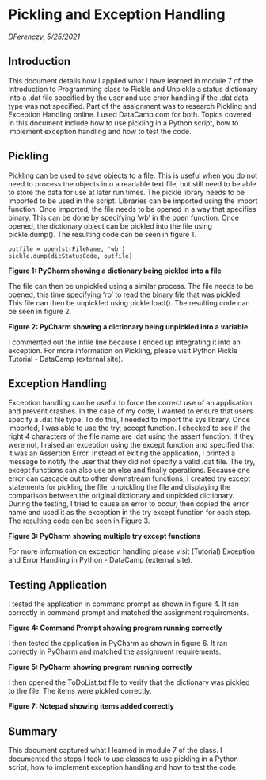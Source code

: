 # Pickling and Exception Handling
*DFerenczy, 5/25/2021*

## Introduction
This document details how I applied what I have learned in module 7 of the Introduction to Programming class to Pickle and Unpickle a status dictionary into a .dat file specified by the user and use error handling if the .dat data type was not specified. Part of the assignment was to research Pickling and Exception Handling online. I used DataCamp.com for both. Topics covered in this document include how to use pickling in a Python script, how to implement exception handling and how to test the code.

## Pickling
Pickling can be used to save objects to a file. This is useful when you do not need to process the objects into a readable text file, but still need to be able to store the data for use at later run times. The pickle library needs to be imported to be used in the script. Libraries can be imported using the import function. Once imported, the file needs to be opened in a way that specifies binary. This can be done by specifying ‘wb’ in the open function. Once opened, the dictionary object can be pickled into the file using pickle.dump(). The resulting code can be seen in figure 1. 
 
 
 ```
 outfile = open(strFileName, 'wb')
 pickle.dump(dicStatusCode, outfile)
 ```
**Figure 1: PyCharm showing a dictionary being pickled into a file**


The file can then be unpickled using a similar process. The file needs to be opened, this time specifying ‘rb’ to read the binary file that was pickled. This file can then be unpickled using pickle.load(). The resulting code can be seen in figure 2. 
 
**Figure 2: PyCharm showing a dictionary being unpickled into a variable**


I commented out the infile line because I ended up integrating it into an exception.
For more information on Pickling, please visit Python Pickle Tutorial - DataCamp (external site).

## Exception Handling
Exception handling can be useful to force the correct use of an application and prevent crashes. In the case of my code, I wanted to ensure that users specify a .dat file type. To do this, I needed to import the sys library. Once imported, I was able to use the try, accept function. I checked to see if the right 4 characters of the file name are .dat using the assert function. If they were not, I raised an exception using the except function and specified that it was an Assertion Error. Instead of exiting the application, I printed a message to notify the user that they did not specify a valid .dat file.  The try, except functions can also use an else and finally operations. Because one error can cascade out to other downstream functions, I created try except statements for pickling the file, unpickling the file and displaying the comparison between the original dictionary and unpickled dictionary. During the testing, I tried to cause an error to occur, then copied the error name and used it as the exception in the try except function for each step. The resulting code can be seen in Figure 3.
  
**Figure 3: PyCharm showing multiple try except functions**


For more information on exception handling please visit (Tutorial) Exception and Error Handling in Python - DataCamp (external site).

## Testing Application

I tested the application in command prompt as shown in figure 4. It ran correctly in command prompt and matched the assignment requirements.
 
**Figure 4: Command Prompt showing program running correctly**


I then tested the application in PyCharm as shown in figure 6. It ran correctly in PyCharm and matched the assignment requirements.

**Figure 5: PyCharm showing program running correctly**


I then opened the ToDoList.txt file to verify that the dictionary was pickled to the file. The items were pickled correctly.
 
**Figure 7: Notepad showing items added correctly**



## Summary
This document captured what I learned in module 7 of the class. I documented the steps I took to use classes to use pickling in a Python script, how to implement exception handling and how to test the code.




